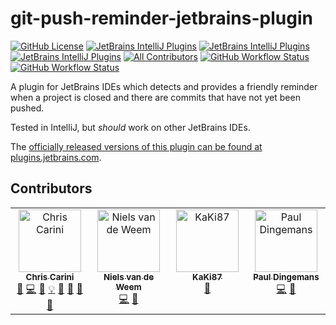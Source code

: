 # git-push-reminder-jetbrains-plugin

[![GitHub License](https://img.shields.io/github/license/ChrisCarini/git-push-reminder-jetbrains-plugin?style=flat-square)](https://github.com/ChrisCarini/git-push-reminder-jetbrains-plugin/blob/main/LICENSE)
[![JetBrains IntelliJ Plugins](https://img.shields.io/jetbrains/plugin/v/19508-git-push-reminder?label=Latest%20Plugin%20Release&style=flat-square)](https://plugins.jetbrains.com/plugin/19508-git-push-reminder)
[![JetBrains IntelliJ Plugins](https://img.shields.io/jetbrains/plugin/r/rating/19508-git-push-reminder?style=flat-square)](https://plugins.jetbrains.com/plugin/19508-git-push-reminder)
[![JetBrains IntelliJ Plugins](https://img.shields.io/jetbrains/plugin/d/19508-git-push-reminder?style=flat-square)](https://plugins.jetbrains.com/plugin/19508-git-push-reminder)
[![All Contributors](https://img.shields.io/github/all-contributors/ChrisCarini/git-push-reminder-jetbrains-plugin?color=ee8449&style=flat-square)](#contributors)
[![GitHub Workflow Status](https://img.shields.io/github/actions/workflow/status/ChrisCarini/git-push-reminder-jetbrains-plugin/build.yml?branch=main&logo=GitHub&style=flat-square)](https://github.com/ChrisCarini/git-push-reminder-jetbrains-plugin/actions/workflows/build.yml)
[![GitHub Workflow Status](https://img.shields.io/github/actions/workflow/status/ChrisCarini/git-push-reminder-jetbrains-plugin/compatibility.yml?branch=main&label=IntelliJ%20Plugin%20Compatibility&logo=GitHub&style=flat-square)](https://github.com/ChrisCarini/git-push-reminder-jetbrains-plugin/actions/workflows/compatibility.yml)

<!-- Plugin description -->
A plugin for JetBrains IDEs which detects and provides a friendly reminder when a project is closed and there are commits that have not yet been pushed.
<!-- Plugin description end -->

Tested in IntelliJ, but _should_ work on other JetBrains IDEs.

The [officially released versions of this plugin can be found at plugins.jetbrains.com](https://plugins.jetbrains.com/plugin/19508-git-push-reminder/).

## Contributors

<!-- ALL-CONTRIBUTORS-LIST:START - Do not remove or modify this section -->
<!-- prettier-ignore-start -->
<!-- markdownlint-disable -->
<table>
  <tbody>
    <tr>
      <td align="center" valign="top" width="14.28%"><a href="https://github.com/ChrisCarini"><img src="https://avatars.githubusercontent.com/u/6374067?v=4?s=100" width="100px;" alt="Chris Carini"/><br /><sub><b>Chris Carini</b></sub></a><br /><a href="#bug-ChrisCarini" title="Bug reports">🐛</a> <a href="#code-ChrisCarini" title="Code">💻</a> <a href="#doc-ChrisCarini" title="Documentation">📖</a> <a href="#example-ChrisCarini" title="Examples">💡</a> <a href="#ideas-ChrisCarini" title="Ideas, Planning, & Feedback">🤔</a> <a href="#maintenance-ChrisCarini" title="Maintenance">🚧</a> <a href="#question-ChrisCarini" title="Answering Questions">💬</a> <a href="#review-ChrisCarini" title="Reviewed Pull Requests">👀</a></td>
      <td align="center" valign="top" width="14.28%"><a href="https://github.com/nvdweem"><img src="https://avatars.githubusercontent.com/u/830783?v=4?s=100" width="100px;" alt="Niels van de Weem"/><br /><sub><b>Niels van de Weem</b></sub></a><br /><a href="#code-nvdweem" title="Code">💻</a> <a href="#ideas-nvdweem" title="Ideas, Planning, & Feedback">🤔</a></td>
      <td align="center" valign="top" width="14.28%"><a href="https://git.kaki87.net/KaKi87"><img src="https://avatars.githubusercontent.com/u/21284089?v=4?s=100" width="100px;" alt="KaKi87"/><br /><sub><b>KaKi87</b></sub></a><br /><a href="#ideas-KaKi87" title="Ideas, Planning, & Feedback">🤔</a></td>
      <td align="center" valign="top" width="14.28%"><a href="https://github.com/paul-dingemans"><img src="https://avatars.githubusercontent.com/u/5195292?v=4?s=100" width="100px;" alt="Paul Dingemans"/><br /><sub><b>Paul Dingemans</b></sub></a><br /><a href="#code-paul-dingemans" title="Code">💻</a> <a href="#ideas-paul-dingemans" title="Ideas, Planning, & Feedback">🤔</a></td>
    </tr>
  </tbody>
</table>

<!-- markdownlint-restore -->
<!-- prettier-ignore-end -->

<!-- ALL-CONTRIBUTORS-LIST:END -->